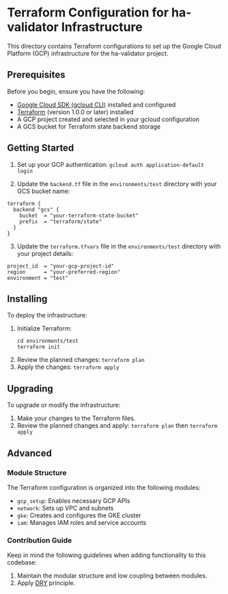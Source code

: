 
# Terraform Configuration for ha-validator Infrastructure

This directory contains Terraform configurations to set up the Google Cloud Platform (GCP) infrastructure for the ha-validator project.

## Prerequisites

Before you begin, ensure you have the following:

- [Google Cloud SDK (gcloud CLI)](https://cloud.google.com/sdk/docs/install) installed and configured
- [Terraform](https://www.terraform.io/downloads.html) (version 1.0.0 or later) installed
- A GCP project created and selected in your gcloud configuration
- A GCS bucket for Terraform state backend storage

## Getting Started

1. Set up your GCP authentication:
``` gcloud auth application-default login ```

2. Update the `backend.tf` file in the `environments/test` directory with your GCS bucket name:
```hcl
terraform {
  backend "gcs" {
    bucket  = "your-terraform-state-bucket"
    prefix  = "terraform/state"
  }
}
```
3. Update the `terraform.tfvars` file in the `environments/test` directory with your project details:
```
project_id  = "your-gcp-project-id"
region      = "your-preferred-region"
environment = "test"
```
## Installing 
To deploy the infrastructure: 
1. Initialize Terraform: 
	```
	cd environments/test  
	terraform init 
	``` 
2. Review the planned changes: 
`terraform plan` 
3. Apply the changes: 
`terraform apply`

## Upgrading 
To upgrade or modify the infrastructure: 
1. Make your changes to the Terraform files. 
2. Review the planned changes and apply: `terraform plan` then `terraform apply`

## Advanced 
### Module Structure 
The Terraform configuration is organized into the following modules: 
- `gcp_setup`: Enables necessary GCP APIs 
- `network`: Sets up VPC and subnets 
- `gke`: Creates and configures the GKE cluster 
- `iam`: Manages IAM roles and service accounts 

### Contribution Guide
Keep in mind the following guidelines when adding functionality to this codebase:
1. Maintain the modular structure and low coupling between modules.
2. Apply [DRY](https://en.wikipedia.org/wiki/Don%27t_repeat_yourself) principle. 